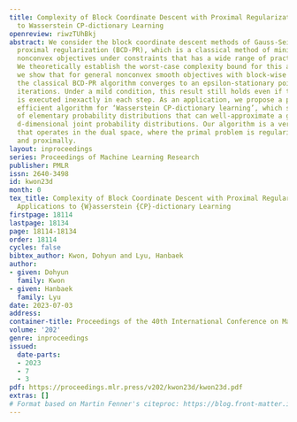 ```yaml
---
title: Complexity of Block Coordinate Descent with Proximal Regularization and Applications
  to Wasserstein CP-dictionary Learning
openreview: riwzTUhBkj
abstract: We consider the block coordinate descent methods of Gauss-Seidel type with
  proximal regularization (BCD-PR), which is a classical method of minimizing general
  nonconvex objectives under constraints that has a wide range of practical applications.
  We theoretically establish the worst-case complexity bound for this algorithm. Namely,
  we show that for general nonconvex smooth objectives with block-wise constraints,
  the classical BCD-PR algorithm converges to an epsilon-stationary point within O(1/epsilon)
  iterations. Under a mild condition, this result still holds even if the algorithm
  is executed inexactly in each step. As an application, we propose a provable and
  efficient algorithm for ‘Wasserstein CP-dictionary learning’, which seeks a set
  of elementary probability distributions that can well-approximate a given set of
  d-dimensional joint probability distributions. Our algorithm is a version of BCD-PR
  that operates in the dual space, where the primal problem is regularized both entropically
  and proximally.
layout: inproceedings
series: Proceedings of Machine Learning Research
publisher: PMLR
issn: 2640-3498
id: kwon23d
month: 0
tex_title: Complexity of Block Coordinate Descent with Proximal Regularization and
  Applications to {W}asserstein {CP}-dictionary Learning
firstpage: 18114
lastpage: 18134
page: 18114-18134
order: 18114
cycles: false
bibtex_author: Kwon, Dohyun and Lyu, Hanbaek
author:
- given: Dohyun
  family: Kwon
- given: Hanbaek
  family: Lyu
date: 2023-07-03
address: 
container-title: Proceedings of the 40th International Conference on Machine Learning
volume: '202'
genre: inproceedings
issued:
  date-parts:
  - 2023
  - 7
  - 3
pdf: https://proceedings.mlr.press/v202/kwon23d/kwon23d.pdf
extras: []
# Format based on Martin Fenner's citeproc: https://blog.front-matter.io/posts/citeproc-yaml-for-bibliographies/
---
```

